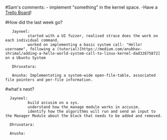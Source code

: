 #Sam's comments:
       - implement "something" in the kernel space.
       -Have a  [Trello Board]!

#How did the last week go?

       Jayneel: 
              started with a UI fuzzer, realised strace does the work on each individual command.
              worked on implementing a basic system call- "Hello! username", following a (tutorial)[https://medium.com/anubhav-shrimal/adding-a-hello-world-system-call-to-linux-kernel-dad32875872] on a Ubuntu System
       
       Dhruvatara: 
       
       Anusha: Implementating a system-wide open-file-table, associated file pointers and per-file information. 
       
#what's next?

      Jayneel:
              build accusim on a sys.
              understand how the manage module works in accusim.
              identify how the algorithms will run and send an input to the Manager Module about the block that needs to be added and removed.
       
      Dhruvatara: 
      
      Anusha:

[Trello Board]: https://trello.com/b/NnINPmtG/ecs-251-group-1-board
[Tutorial]:  https://medium.com/anubhav-shrimal/adding-a-hello-world-system-call-to-linux-kernel-dad32875872
